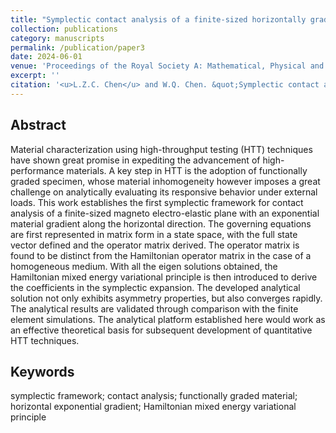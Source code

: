 ```yaml
---
title: "Symplectic contact analysis of a finite-sized horizontally graded magneto-electro-elastic plane"
collection: publications
category: manuscripts
permalink: /publication/paper3
date: 2024-06-01
venue: 'Proceedings of the Royal Society A: Mathematical, Physical and Engineering Sciences'
excerpt: ''
citation: '<u>L.Z.C. Chen</u> and W.Q. Chen. &quot;Symplectic contact analysis of a finite-sized horizontally graded magneto-electro-elastic plane. &quot; <i>Proceedings of the Royal Society A: Mathematical, Physical and Engineering Sciences</i>, 481(2306):20240591, 2025. https://doi.org/10.1098/rspa.2024.0591'
---
```


<!---
paperurl: 'http://chainjackson.github.io/Chain.github.io/files/paper3.pdf'
--->

## Abstract
Material characterization using high-throughput testing (HTT) techniques have shown great 
promise in expediting the advancement of high-performance materials. A key step in HTT is 
the adoption of functionally graded specimen, whose material inhomogeneity however imposes 
a great challenge on analytically evaluating its responsive behavior under external loads. This 
work establishes the first symplectic framework for contact analysis of a finite-sized magneto
electro-elastic plane with an exponential material gradient along the horizontal direction. The 
governing equations are first represented in matrix form in a state space, with the full state 
vector defined and the operator matrix derived. The operator matrix is found to be distinct 
from the Hamiltonian operator matrix in the case of a homogeneous medium. With all the eigen
solutions obtained, the Hamiltonian mixed energy variational principle is then introduced to 
derive the coefficients in the symplectic expansion. The developed analytical solution not only 
exhibits asymmetry properties, but also converges rapidly. The analytical results are validated 
through comparison with the finite element simulations. The analytical platform established 
here would work as an effective theoretical basis for subsequent development of quantitative 
HTT techniques. 

## Keywords
symplectic framework; contact analysis; functionally graded material; horizontal 
exponential gradient; Hamiltonian mixed energy variational principle  
